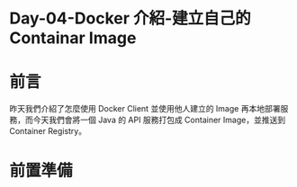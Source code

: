 # Day-04-Docker 介紹-建立自己的 Containar Image

# 前言
昨天我們介紹了怎麼使用 Docker Client 並使用他人建立的 Image 再本地部署服務，而今天我們會將一個 Java 的 API 服務打包成 Container Image，並推送到 Container Registry。

# 前置準備

